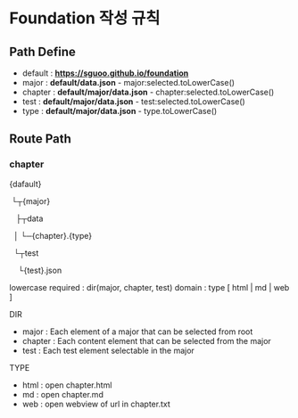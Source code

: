 # Foundation 작성 규칙

## Path Define

- default : **https://sguoo.github.io/foundation**
- major : **default/data.json** - major:selected.toLowerCase()
- chapter : **default/major/data.json** - chapter:selected.toLowerCase()
- test : **default/major/data.json** - test:selected.toLowerCase()
- type : **default/major/data.json** - type.toLowerCase()

## Route Path
### chapter
{dafault}

&nbsp;└┬{major}

&nbsp; &nbsp;├┬data
 
 &nbsp;&nbsp;│&nbsp;└─{chapter}.{type}
  
&nbsp;&nbsp;└┬test
 
&nbsp;&nbsp; &nbsp;└{test}.json

lowercase required : dir(major, chapter, test) domain : type [ html | md | web ]

DIR
- major : Each element of a major that can be selected from root
- chapter : Each content element that can be selected from the major
- test : Each test element selectable in the major

TYPE
- html : open chapter.html
- md : open chapter.md
- web : open webview of url in chapter.txt
